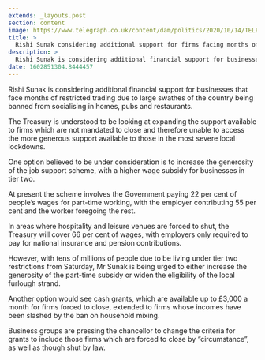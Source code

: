 ```yaml
--- 
extends: _layouts.post 
section: content 
image: https://www.telegraph.co.uk/content/dam/politics/2020/10/14/TELEMMGLPICT000241893107_trans_NvBQzQNjv4BqF17Eb5QVe68VMN2NfamVAGd60ghKji2QqagIrts0Qig.jpeg?impolicy=logo-overlay 
title: > 
  Rishi Sunak considering additional support for firms facing months of restricted trading 
description: > 
  Rishi Sunak is considering additional financial support for businesses that face months of restricted trading due to large swathes of the country being banned from socialising in homes, pubs and restaurants.The Treasury is understood to be looking at expanding the support available to firms which are not mandated to close and therefore unable to access the more generous support available to those in the most severe local lockdowns.One option believed to be under consideration is to increase the generosity of the job support scheme, with a higher wage subsidy for businesses in tier two.Another option would see cash grants, which are available up to £3,000 a month for firms forced to close, extended to firms whose incomes have been slashed by the ban on household mixing.Business groups are pressing the chancellor to change the criteria for grants to include those firms which are forced to close by “circumstance”, as well as though shut by law. 
date: 1602851304.8444457 
--- 
```

Rishi Sunak is considering additional financial support for businesses that face months of restricted trading due to large swathes of the country being banned from socialising in homes, pubs and restaurants.

The Treasury is understood to be looking at expanding the support available to firms which are not mandated to close and therefore unable to access the more generous support available to those in the most severe local lockdowns.

One option believed to be under consideration is to increase the generosity of the job support scheme, with a higher wage subsidy for businesses in tier two.

At present the scheme involves the Government paying 22 per cent of people’s wages for part-time working, with the employer contributing 55 per cent and the worker foregoing the rest.

In areas where hospitality and leisure venues are forced to shut, the Treasury will cover 66 per cent of wages, with employers only required to pay for national insurance and pension contributions.

However, with tens of millions of people due to be living under tier two restrictions from Saturday, Mr Sunak is being urged to either increase the generosity of the part-time subsidy or widen the eligibility of the local furlough strand.

Another option would see cash grants, which are available up to £3,000 a month for firms forced to close, extended to firms whose incomes have been slashed by the ban on household mixing.

Business groups are pressing the chancellor to change the criteria for grants to include those firms which are forced to close by “circumstance”, as well as though shut by law.